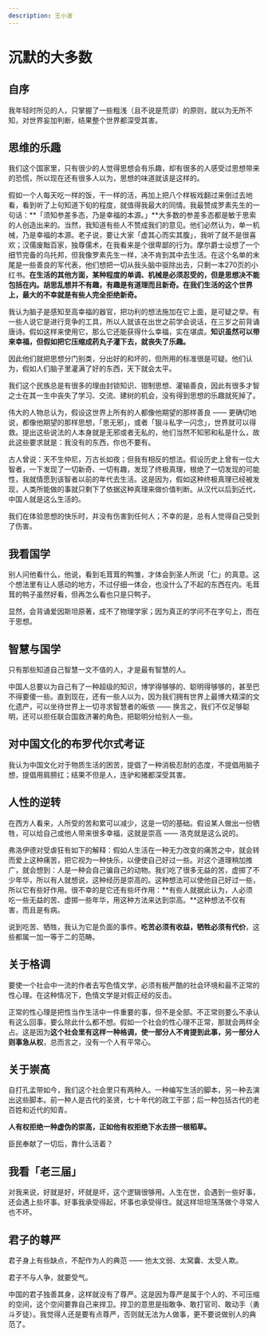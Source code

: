 ```yaml
---
description: 王小波
---
```


# 沉默的大多数

## 自序

我年轻时所见的人，只掌握了一些粗浅（且不说是荒谬）的原则，就以为无所不知，对世界妄加判断，结果整个世界都深受其害。

## 思维的乐趣

我们这个国家里，只有很少的人觉得思想会有乐趣，却有很多的人感受过思想带来的恐慌，所以现在还有很多人以为，思想的味道就该是这样的。

假如一个人每天吃一样的饭，干一样的活，再加上把八个样板戏翻过来倒过去地看，看到听了上句知道下旬的程度，就值得我最大的同情。我最赞成罗素先生的一句话：**「须知参差多态，乃是幸福的本源。」**大多数的参差多态都是敏于思索的人创造出来的。当然，我知道有些人不赞成我们的意见。他们必然认为，单一机械，乃是幸福的本源。老子说，要让大家「虚其心而实其腹」，我听了就不是很喜欢；汉儒废黜百家，独尊儒术，在我看来是个很卑鄙的行为。摩尔爵士设想了一个细节完备的乌托邦，但我像罗素先生一样，决不肯到其中去生活。在这个名单的末尾是一些善良的军代表，他们想把一切从我头脑中驱除出去，只剩一本270页的小红书。**在生活的其他方面，某种程度的单调、机械是必须忍受的，但是思想决不能包括在内。胡思乱想并不有趣，有趣是有道理而且新奇。在我们生活的这个世界上，最大的不幸就是有些人完全拒绝新奇。**

我认为脑子是感知至高幸福的器官，把功利的想法施加在它上面，是可疑之举。有一些人说它是进行竞争的工具，所以人就该在出世之前学会说话，在三岁之前背诵唐诗。假如这样来使用它，那么它还能获得什么幸福，实在堪虞。**知识虽然可以带来幸福，但假如把它压缩成药丸子灌下去，就丧失了乐趣。**

因此他们就把思想分门别类，分出好的和坏的，但所用的标准很是可疑。他们认为，假如人们脑子里灌满了好的东西，天下就会太平。

我们这个民族总是有很多的理由封锁知识、钳制思想、灌输善良，因此有很多才智之士在其一生中丧失了学习、交流、建树的机会，没有得到思想的乐趣就死掉了。

伟大的人物总认为，假设这世界上所有的人都像他期望的那样善良 —— 更确切地说，都像他期望的那样思想，「思无邪」，或者「狠斗私字一闪念」，世界就可以得救。提出这些说法的人本身就是无邪或者无私的，他们当然不知邪和私是什么，故此这些要求就是：我没有的东西，你也不要有。

古人曾说：天不生仲尼，万古长如夜；但我有相反的想法。假设历史上曾有一位大智者，一下发现了一切新奇、一切有趣，发现了终极真理，根绝了一切发现的可能性，我就情愿到该智者以前的年代去生活。这是因为，假如这种终极真理已经被发现，人类所能做的事就只剩下了依据这种真理来做价值判断。从汉代以后到近代，中国人就是这么生活的。

我们在体验思想的快乐时，并没有伤害到任何人；不幸的是，总有人觉得自己受到了伤害。

## 我看国学

别人问他看什么，他说，看到毛茸茸的鸭雏，才体会到圣人所说「仁」的真意。这个想法里有让人感动的地方，不过仔细一体会，也没什么了不起的东西在内。毛茸茸的鸭子虽然好看，但再怎么看也只是只鸭子。

显然，会背诵爱因斯坦原著，成不了物理学家；因为真正的学问不在字句上，而在于思想。

## 智慧与国学

只有那些知道自己智慧一文不值的人，才是最有智慧的人。

中国人总要以为自己有了一种超级的知识，博学得够够的、聪明得够够的，甚至巴不得要傻一些。直到现在，还有一些人以为，因为我们拥有世界上最博大精深的文化遗产，可以坐待世界上一切寻求智慧者的皈依 —— 换言之，我们不仅足够聪明，还可以担任联合国救济署的角色，把聪明分给别人一些。

## 对中国文化的布罗代尔式考证

我认为中国文化对于物质生活的困苦，提倡了一种消极忍耐的态度，不提倡用脑子想，提倡用肩膀扛；结果不但是人，连驴和猪都深受其害。

## 人性的逆转

在西方人看来，人所受的苦和累可以减少，这是一切的基础。假设某人做出一份牺牲，可以给自己或他人带来很多幸福，这就是崇高 —— 洛克就是这么说的。

弗洛伊德对受虐狂有如下的解释：假如人生活在一种无力改变的痛苦之中，就会转而爱上这种痛苦，把它视为一种快乐，以便使自己好过一些。对这个道理稍加推广，就会想到：人是一种会自己骗自己的动物。我们吃了很多无益的苦，虚掷了不少年华，所以有人就想说，这种经历是崇高的。这种想法可以使他自己好过一些，所以它有些好作用。很不幸的是它还有些坏作用：**有些人就据此认为，人必须吃一些无益的苦、虚掷一些年华，用这种方法来达到崇高。**这种想法不仅有害，而且是有病。

说到吃苦、牺牲，我认为它是负面的事件。**吃苦必须有收益，牺牲必须有代价**，这些都属一加一等于二的范畴。

## 关于格调

要使一个社会中一流的作者去写色情文学，必须有极严酷的社会环境和最不正常的性心理。在这种情况下，色情文学是对假正经的反击。

正常的性心理是把性当作生活中一件重要的事，但不是全部。不正常则要么不承认有这么回事，要么除此什么都不想。假如一个社会的性心理不正常，那就会两样全占。这是因为**这个社会里有这样一种格调，使一部分人不肯提到此事，另一部分人则事急从权**，总而言之，没有一个人有平常心。

## 关于崇高

自打孔孟带如今，我们这个社会里只有两种人。一种编写生活的脚本，另一种去演出这些脚本。前一种人是古代的圣贤，七十年代的政工干部；后一种包括古代的老百姓和近代的知青。

**人有权拒绝一种虚伪的崇高，正如他有权拒绝下水去捞一根稻草。**

臣民奉献了一切后，靠什么活着？

## 我看「老三届」

对我来说，好就是好，坏就是坏，这个逻辑很够用。人生在世，会遇到一些好事，还会遇上些坏事。好事我承受得起，坏事也承受得住。就这样坦坦荡荡做个寻常人也不坏。

## 君子的尊严

君子身上有些缺点，不配作为人的典范 —— 他太文弱、太窝囊、太受人欺。

君子不与人争，就要受气。

中国的君子独善其身，这样就没有了尊严。这是因为尊严是属于个人的、不可压缩的空间，这个空间要靠自己来捍卫。捍卫的意思是指敢争、敢打官司、敢动手（勇斗歹徒）。我觉得人还是要有点尊严，否则就无法为人做事，更不要说做别人的典范了。

